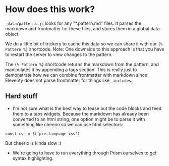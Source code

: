 # How does this work?

`_data/patterns.js` looks for any "*.pattern.md" files. It parses the markdown
and frontmatter for these files, and stores them in a global data object.

We do a little bit of trickery to cache this data so we can share it with our
`{% Pattern %}` shortcode. Note: One downside to this approach is that you have
to restart the server to view changes to the pattern.

The `{% Pattern %}` shortcode returns the markdown from the pattern, and
manipulates it by appending a tags section. This is really just to demonstrate
how we can combine frontmatter with markdown since Eleventy does not parse
frontmatter for things like `_includes`.

## Hard stuff

- I'm not sure what is the best way to tease out the code blocks and feed them
to a tabs widgets. Because the markdown has already been converted to an
html string, one option might be to parse it with something like cheerio so we
can use html selectors:

```
const css = $('pre.language-css')
```

But cheerio is kinda slow :(

- We're going to have to run everything through Prism ourselves to get syntax
  highlighting.